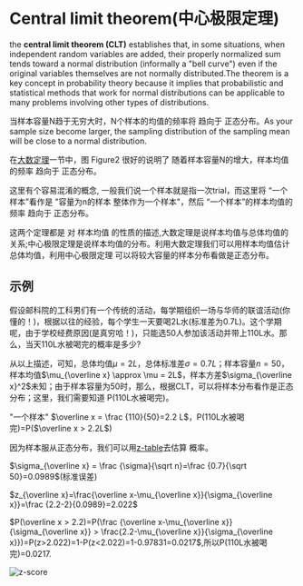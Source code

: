 # Central limit theorem(中心极限定理)

the **central limit theorem (CLT)** establishes that, in some situations, when independent random variables are added, their properly normalized sum tends toward a normal distribution (informally a "bell curve") even if the original variables themselves are not normally distributed.The theorem is a key concept in probability theory because it implies that probabilistic and statistical methods that work for normal distributions can be applicable to many problems involving other types of distributions.

当样本容量N趋于无穷大时，N个样本的均值的频率将 趋向于 正态分布。As your sample size become larger, the sampling distribution of the sampling mean will be close to a normal distribution.

在[大数定理](http://www.cnblogs.com/black-mamba/p/9440164.html)一节中，图 Figure2 很好的说明了 随着样本容量N的增大，样本均值的频率 趋向于 正态分布。

这里有个容易混淆的概念, 一般我们说一个样本就是指一次trial，而这里将 “一个样本”看作是 "容量为n的样本 整体作为一个样本"，然后 “一个样本”的样本均值的频率 趋向于 正态分布。

这两个定理都是 对 样本均值 的性质的描述,大数定理是说样本均值与总体均值的关系;中心极限定理是说样本均值的分布。利用大数定理我们可以用样本均值估计总体均值，利用中心极限定理 可以将较大容量的样本分布看做是正态分布。

## 示例

假设邮科院的工科男们有一个传统的活动，每学期组织一场与华师的联谊活动(你懂的！)，根据以往的经验，每个学生一天要喝2L水(标准差为0.7L)。这个学期呢，由于学校经费原因(是真穷哈！)，只能选50人参加该活动并带上110L水。那么，当天110L水被喝完的概率是多少?

从以上描述，可知，总体均值$\mu=2L$，总体标准差$\sigma=0.7L$；样本容量$n=50$，样本均值$\mu_{\overline x} \approx \mu = 2L$，样本方差$\sigma_{\overline x}^2$未知；由于样本容量为50时，那么，根据CLT，可以将样本分布看作是正态分布；这里，我们需要知道 P(110L水被喝完)。

"一个样本" $\overline x = \frac {110}{50}=2.2 L$，P(110L水被喝完)=P($\overline x > 2.2L$)

因为样本服从正态分布，我们可以用[z-table](http://www.cnblogs.com/black-mamba/p/9435988.html)去估算 概率。

$\sigma_{\overline x} = \frac {\sigma}{\sqrt n}=\frac {0.7}{\sqrt 50}=0.0989$(标准误差)

$z_{\overline x}=\frac{\overline x-\mu_{\overline x}}{\sigma_{\overline x}}=\frac {2.2-2}{0.0989}=2.022$

$P(\overline x > 2.2)=P(\frac {\overline x-\mu_{\overline x}}{\sigma_{\overline x}} > \frac{2.2-\mu_{\overline x}}{\sigma_{\overline x}})=P(z>2.022)=1-P(z<2.022)=1-0.97831=0.0217$,所以P(110L水被喝完)=0.0217.


![z-score](https://images2018.cnblogs.com/blog/593387/201808/593387-20180809092010452-391522075.png)